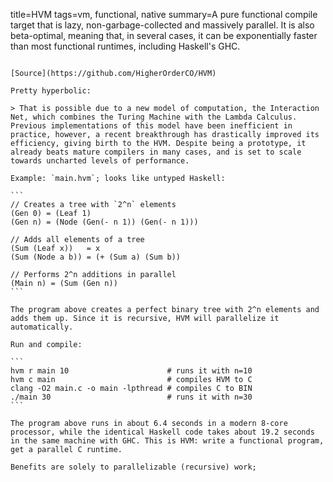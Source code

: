 title=HVM
tags=vm, functional, native
summary=A pure functional compile target that is lazy, non-garbage-collected and massively parallel. It is also beta-optimal, meaning that, in several cases, it can be exponentially faster than most functional runtimes, including Haskell's GHC.
~~~~~~

[Source](https://github.com/HigherOrderCO/HVM)

Pretty hyperbolic:

> That is possible due to a new model of computation, the Interaction Net, which combines the Turing Machine with the Lambda Calculus. Previous implementations of this model have been inefficient in practice, however, a recent breakthrough has drastically improved its efficiency, giving birth to the HVM. Despite being a prototype, it already beats mature compilers in many cases, and is set to scale towards uncharted levels of performance.

Example: `main.hvm`; looks like untyped Haskell:

```
// Creates a tree with `2^n` elements
(Gen 0) = (Leaf 1)
(Gen n) = (Node (Gen(- n 1)) (Gen(- n 1)))

// Adds all elements of a tree
(Sum (Leaf x))   = x
(Sum (Node a b)) = (+ (Sum a) (Sum b))

// Performs 2^n additions in parallel
(Main n) = (Sum (Gen n))
```

The program above creates a perfect binary tree with 2^n elements and adds them up. Since it is recursive, HVM will parallelize it automatically.

Run and compile:

```
hvm r main 10                      # runs it with n=10
hvm c main                         # compiles HVM to C
clang -O2 main.c -o main -lpthread # compiles C to BIN
./main 30                          # runs it with n=30
```

The program above runs in about 6.4 seconds in a modern 8-core processor, while the identical Haskell code takes about 19.2 seconds in the same machine with GHC. This is HVM: write a functional program, get a parallel C runtime.

Benefits are solely to parallelizable (recursive) work; 
